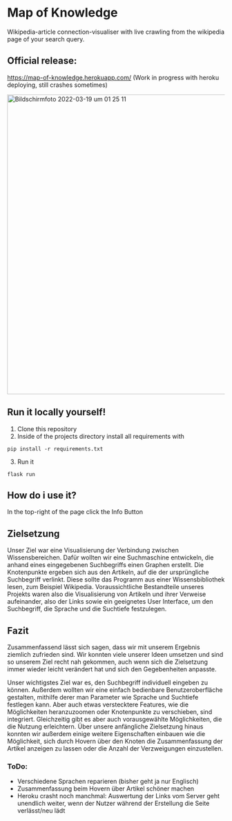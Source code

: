 # Map of Knowledge
Wikipedia-article connection-visualiser with live crawling from the wikipedia page of your search query.

## Official release:
https://map-of-knowledge.herokuapp.com/
(Work in progress with heroku deploying, still crashes sometimes)

<img width="695" alt="Bildschirmfoto 2022-03-19 um 01 25 11" src="https://user-images.githubusercontent.com/22854379/159112048-fb1effaa-62c3-4a0c-a4e5-5e2dfc1129ca.png">


## Run it locally yourself!
1. Clone this repository
2. Inside of the projects directory install all requirements with
```
pip install -r requirements.txt
```
3. Run it
```
flask run
```

## How do i use it?
In the top-right of the page click the Info Button

## Zielsetzung

Unser Ziel war eine Visualisierung der Verbindung zwischen Wissensbereichen. Dafür wollten wir eine Suchmaschine entwickeln, die anhand eines eingegebenen Suchbegriffs einen Graphen erstellt.
Die Knotenpunkte ergeben sich aus den Artikeln, auf die der ursprüngliche Suchbegriff verlinkt. Diese sollte das Programm aus einer Wissensbibliothek lesen, zum Beispiel Wikipedia. Voraussichtliche Bestandteile unseres Projekts waren also die Visualisierung von Artikeln und ihrer Verweise aufeinander, also der Links sowie ein geeignetes User Interface, um den Suchbegriff, die Sprache und die Suchtiefe festzulegen.

## Fazit

Zusammenfassend lässt sich sagen, dass wir mit unserem Ergebnis ziemlich zufrieden sind. Wir konnten viele unserer Ideen umsetzen und sind so unserem Ziel recht nah gekommen, auch wenn sich die Zielsetzung immer wieder leicht verändert hat und sich den Gegebenheiten anpasste.

Unser wichtigstes Ziel war es, den Suchbegriff individuell eingeben zu können. Außerdem wollten wir eine einfach bedienbare Benutzeroberfläche gestalten, mithilfe derer man Parameter wie Sprache und Suchtiefe festlegen kann. Aber auch etwas verstecktere Features, wie die Möglichkeiten heranzuzoomen oder Knotenpunkte zu verschieben, sind integriert. Gleichzeitig gibt es aber auch vorausgewählte Möglichkeiten, die die Nutzung erleichtern.
Über unsere anfängliche Zielsetzung hinaus konnten wir außerdem einige weitere Eigenschaften einbauen wie die Möglichkeit, sich durch Hovern über den Knoten die Zusammenfassung der Artikel anzeigen zu lassen oder die Anzahl der Verzweigungen einzustellen.

### ToDo:

* Verschiedene Sprachen reparieren (bisher geht ja nur Englisch)
* Zusammenfassung beim Hovern über Artikel schöner machen
* Heroku crasht noch manchmal: Auswertung der Links vom Server geht unendlich weiter, wenn der Nutzer während der Erstellung die Seite verlässt/neu lädt 
